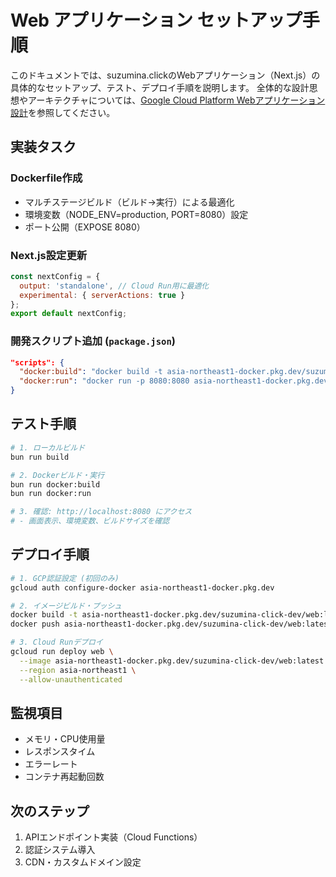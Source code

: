 # Web アプリケーション セットアップ手順

このドキュメントでは、suzumina.clickのWebアプリケーション（Next.js）の具体的なセットアップ、テスト、デプロイ手順を説明します。
全体的な設計思想やアーキテクチャについては、[Google Cloud Platform Webアプリケーション設計](GCP_WEB_APP.md)を参照してください。

## 実装タスク

### Dockerfile作成

- マルチステージビルド（ビルド→実行）による最適化
- 環境変数（NODE_ENV=production, PORT=8080）設定
- ポート公開（EXPOSE 8080）

### Next.js設定更新

```javascript
const nextConfig = {
  output: 'standalone', // Cloud Run用に最適化
  experimental: { serverActions: true }
};
export default nextConfig;
```

### 開発スクリプト追加 (`package.json`)

```json
"scripts": {
  "docker:build": "docker build -t asia-northeast1-docker.pkg.dev/suzumina-click-dev/web .",
  "docker:run": "docker run -p 8080:8080 asia-northeast1-docker.pkg.dev/suzumina-click-dev/web"
}
```

## テスト手順

```bash
# 1. ローカルビルド
bun run build

# 2. Dockerビルド・実行
bun run docker:build
bun run docker:run

# 3. 確認: http://localhost:8080 にアクセス
# - 画面表示、環境変数、ビルドサイズを確認
```

## デプロイ手順

```bash
# 1. GCP認証設定 (初回のみ)
gcloud auth configure-docker asia-northeast1-docker.pkg.dev

# 2. イメージビルド・プッシュ
docker build -t asia-northeast1-docker.pkg.dev/suzumina-click-dev/web:latest .
docker push asia-northeast1-docker.pkg.dev/suzumina-click-dev/web:latest

# 3. Cloud Runデプロイ
gcloud run deploy web \
  --image asia-northeast1-docker.pkg.dev/suzumina-click-dev/web:latest \
  --region asia-northeast1 \
  --allow-unauthenticated
```

## 監視項目

- メモリ・CPU使用量
- レスポンスタイム
- エラーレート
- コンテナ再起動回数

## 次のステップ

1. APIエンドポイント実装（Cloud Functions）
2. 認証システム導入
3. CDN・カスタムドメイン設定
